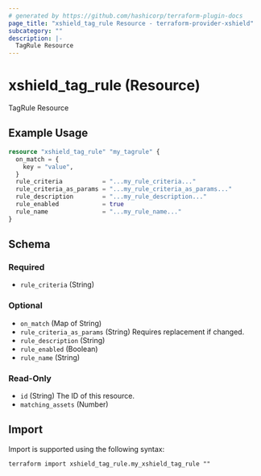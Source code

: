 ```yaml
---
# generated by https://github.com/hashicorp/terraform-plugin-docs
page_title: "xshield_tag_rule Resource - terraform-provider-xshield"
subcategory: ""
description: |-
  TagRule Resource
---
```


# xshield_tag_rule (Resource)

TagRule Resource

## Example Usage

```terraform
resource "xshield_tag_rule" "my_tagrule" {
  on_match = {
    key = "value",
  }
  rule_criteria           = "...my_rule_criteria..."
  rule_criteria_as_params = "...my_rule_criteria_as_params..."
  rule_description        = "...my_rule_description..."
  rule_enabled            = true
  rule_name               = "...my_rule_name..."
}
```

<!-- schema generated by tfplugindocs -->
## Schema

### Required

- `rule_criteria` (String)

### Optional

- `on_match` (Map of String)
- `rule_criteria_as_params` (String) Requires replacement if changed.
- `rule_description` (String)
- `rule_enabled` (Boolean)
- `rule_name` (String)

### Read-Only

- `id` (String) The ID of this resource.
- `matching_assets` (Number)

## Import

Import is supported using the following syntax:

```shell
terraform import xshield_tag_rule.my_xshield_tag_rule ""
```
